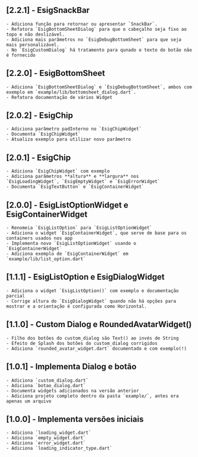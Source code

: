 ## [2.2.1] - EsigSnackBar

    - Adiciona função para retornar ou apresentar `SnackBar`.
    - Refatora `EsigBottomSheetDialog` para que o cabeçalho seja fixo ao topo e não deslizável.
    - Adiciona mais parâmetros no `EsigDebugBottomSheet` para que seja mais personalizável.
    - No `EsigCustomDialog` há tratamento para qunado o texto do botão não é fornecido

## [2.2.0] - EsigBottomSheet

    - Adiciona `EsigBottomSheetDialog` e `EsigDebugBottomSheet`, ambos com exemplo em `example/lib/bottomsheet_dialog.dart`.
    - Refatora documentação de vários Widget

## [2.0.2] - EsigChip

    - Adiciona parâmetro padInterno no `EsigChipWidget`
    - Documenta `EsigChipWidget`
    - Atualiza exemplo para utilizar novo parâmetro

## [2.0.1] - EsigChip

    - Adiciona `EsigChipWidget` com exemplo
    - Adiciona parâmetros **altura** e **largura** nos `EsigLoadingWidget`, `EsigEmptyWidget` e `EsigErrorWidget`
    - Documenta `EsigTextButton` e `EsigContainerWidget`

## [2.0.0] - EsigListOptionWidget e EsigContainerWidget

    - Renomeia `EsigListOption` para `EsigListOptionWidget`
    - Adiciona o widget `EsigContainerWidget`, que serve de base para os containers usados nos app
    - Implementa novo `EsigListOptionWidget` usando o `EsigContainerWidget`
    - Adiciona exemplo de `EsigContainerWidget` em `example/lib/list_option.dart`

## [1.1.1] - EsigListOption e EsigDialogWidget

    - Adiciona o widget `EsigListOption()` com exemplo e documentação parcial
    - Corrige altura do `EsigDialogWidget` quando não há opções para mostrar e a orientação é configurada como Horizontal.

## [1.1.0] - Custom Dialog e RoundedAvatarWidget()

    - Filho dos botões do custom_dialog são Text() ao invés de String
    - Efeito de Splash dos botões do custom_dialog corrigidos
    - Adiciona `rounded_avatar_widget.dart` documentado e com exemplo(!)

## [1.0.1] - Implementa Dialog e botão

    - Adiciona `custom_dialog.dart`
    - Adiciona `botao_dialog.dart`
    - Documenta widgets adicionados na versão anterior
    - Adiciona projeto completo dentro da pasta `example/`, antes era apenas um arquivo

## [1.0.0] - Implementa versões iniciais

    - Adiciona `loading_widget.dart`
    - Adiciona `empty_widget.dart`
    - Adiciona `error_widget.dart`
    - Adiciona `loading_indicator_type.dart`
